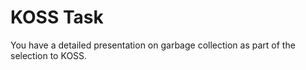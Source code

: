 # KOSS Task
You have a detailed presentation on garbage collection as part of the selection to KOSS.
